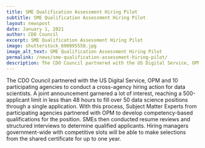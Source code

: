 ```yaml
---
title: SME Qualification Assessment Hiring Pilot
subtitle: SME Qualification Assessment Hiring Pilot
layout: newspost
date: January 1, 2021
author: CDO Council
excerpt: SME Qualification Assessment Hiring Pilot
image: shutterstock_690895558.jpg
image_alt_text: SME Qualification Assessment Hiring Pilot
permalink: /news/sme-qualification-assessment-hiring-pilot/
description: The CDO Council partnered with the US Digital Service, OPM and 10 participating agencies to conduct a cross-agency hiring action for data scientists. A joint announcement garnered a lot of interest, reaching a 500-applicant limit in less than 48 hours to fill over 50 data science positions through a single application. With this process...
---
```


The CDO Council partnered with the US Digital Service, OPM and 10 participating agencies to conduct a cross-agency hiring action for data scientists. A joint announcement garnered a lot of interest, reaching a 500-applicant limit in less than 48 hours to fill over 50 data science positions through a single application. With this process, Subject Matter Experts from participating agencies partnered with OPM to develop competency-based qualifications for the position. SMEs then conducted resume reviews and structured interviews to determine qualified applicants. Hiring managers government-wide with competitive slots will be able to make selections from the shared certificate for up to one year.